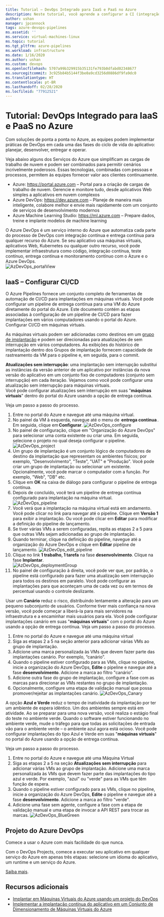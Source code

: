 ```yaml
---
title: Tutorial – DevOps Integrado para IaaS e PaaS no Azure
description: Neste tutorial, você aprende a configurar a CI (integração contínua) e a CD (implantação contínua) de um aplicativo para VMs do Azure usando o Azure Pipelines.
author: ushan
manager: jpconnock
tags: azure-devops-pipelines
ms.assetid: ''
ms.service: virtual-machines-linux
ms.topic: tutorial
ms.tgt_pltfrm: azure-pipelines
ms.workload: infrastructure
ms.date: 1/16/2020
ms.author: ushan
ms.custom: devops
ms.openlocfilehash: 5707a99b329915b35131fe793b0dfabd02348677
ms.sourcegitcommit: 3c925b84b5144f3be0a9cd3256d0886df9fa9dc0
ms.translationtype: HT
ms.contentlocale: pt-BR
ms.lasthandoff: 02/28/2020
ms.locfileid: "77912521"
---
```

# <a name="tutorial-integrated-devops-for-iaas-and-paas-on-azure"></a>Tutorial: DevOps Integrado para IaaS e PaaS no Azure

Com soluções de ponta a ponta no Azure, as equipes podem implementar práticas de DevOps em cada uma das fases do ciclo de vida do aplicativo: planejar, desenvolver, entregar e operar. 

Veja abaixo alguns dos Serviços do Azure que simplificam as cargas de trabalho de nuvem e podem ser combinados para permitir cenários incrivelmente poderosos.
Essas tecnologias, combinadas com pessoas e processos, permitem às equipes fornecer valor aos clientes continuamente. 

- Azure: https://portal.azure.com – Portal para a criação de cargas de trabalho de nuvem. Gerencie e monitore tudo, desde aplicativos Web simples a aplicativos em nuvem complexos 
- Azure DevOps: https://dev.azure.com – Planeje de maneira mais inteligente, colabore melhor e envie mais rapidamente com um conjunto de serviços de desenvolvimento modernos 
- Azure Machine Learning Studio: https://ml.azure.com – Prepare dados, treine e implante modelos de machine learning 
 

O Azure DevOps é um serviço interno do Azure que automatiza cada parte do processo de DevOps com integração contínua e entrega contínua para qualquer recurso do Azure.
Se seu aplicativo usa máquinas virtuais, aplicativos Web, Kubernetes ou qualquer outro recurso, você pode implementar infraestrutura como código, integração contínua, teste contínuo, entrega contínua e monitoramento contínuo com o Azure e o Azure DevOps.  
![AzDevOps_portalView](media/tutorial-devops-azure-pipelines-classic/azdevops-view.png) 
 
 
## <a name="iaas---configure-cicd"></a>IaaS – Configurar CI/CD 
O Azure Pipelines fornece um conjunto completo de ferramentas de automação de CI/CD para implantações em máquinas virtuais. Você pode configurar um pipeline de entrega contínua para uma VM do Azure diretamente do portal do Azure. Este documento contém as etapas associadas à configuração de um pipeline de CI/CD para fazer implantações em vários computadores usando o portal do Azure. Configurar CI/CD em máquinas virtuais.

As máquinas virtuais podem ser adicionadas como destinos em um [grupo de implantação](https://docs.microsoft.com/azure/devops/pipelines/release/deployment-groups) e podem ser direcionadas para atualizações de sem interrupção em vários computadores. As exibições do histórico de implantação dentro dos Grupos de implantação fornecem capacidade de rastreamento da VM para o pipeline e, em seguida, para o commit. 
 
**Atualizações sem interrupção**: uma implantação sem interrupção substitui as instâncias da versão anterior de um aplicativo por instâncias da nova versão do aplicativo em um conjunto fixo de computadores (conjunto sem interrupção) em cada iteração. Vejamos como você pode configurar uma atualização sem interrupção para máquinas virtuais.  
Você pode configurar atualizações sem interrupção em suas "**máquinas virtuais**" dentro do portal do Azure usando a opção de entrega contínua. 

Veja um passo a passo do processo. 
1. Entre no portal do Azure e navegue até uma máquina virtual. 
2. No painel da VM à esquerda, navegue até o menu de  **entrega contínua** . Em seguida, clique em **Configurar**. 
   ![AzDevOps_configure](media/tutorial-devops-azure-pipelines-classic/azdevops-configure.png) 
3. No painel de configuração, clique em "Organização do Azure DevOps" para selecionar uma conta existente ou criar uma. Em seguida, selecione o projeto no qual deseja configurar o pipeline.  
   ![AzDevOps_project](media/tutorial-devops-azure-pipelines-classic/azdevops-project.png) 
4. Um grupo de implantação é um conjunto lógico de computadores de destino da implantação que representam os ambientes físicos; por exemplo, "Desenvolvimento", "Teste", "UAT" e "Produção". Você pode criar um grupo de implantação ou selecionar um existente. Opcionalmente, você pode marcar o computador com a função. Por exemplo, "Web", "DB" etc.  
5. Clique em **OK** na caixa de diálogo para configurar o pipeline de entrega contínua. 
6. Depois de concluído, você terá um pipeline de entrega contínua configurado para implantação na máquina virtual.  
   ![AzDevOps_pipeline](media/tutorial-devops-azure-pipelines-classic/azdevops-pipeline.png)
7. Você verá que a implantação na máquina virtual está em andamento. Você pode clicar no link para navegar até o pipeline. Clique em **Versão 1** para exibir a implantação. Ou você pode clicar em **Editar** para modificar a definição do pipeline de lançamento. 
8. Se tiver várias VMs a serem configuradas, repita as etapas 2 a 5 para que outras VMs sejam adicionadas ao grupo de implantação. 
9. Quando terminar, clique na definição do pipeline, navegue até a organização do Azure DevOps e clique em **Editar** pipeline de lançamento. 
   ![AzDevOps_edit_pipeline](media/tutorial-devops-azure-pipelines-classic/azdevops-edit-pipeline.png)
10. Clique no link **1 trabalho, 1 tarefa** na fase **desenvolvimento**. Clique na fase **Implantar**.  
   ![AzDevOps_deploymentGroup](media/tutorial-devops-azure-pipelines-classic/azdevops-deployment-group.png)
11. No painel de configuração à direita, você pode ver que, por padrão, o pipeline está configurado para fazer uma atualização sem interrupção para todos os destinos em paralelo. Você pode configurar as implantações para que aconteçam uma de cada vez ou em termos de percentual usando o controle deslizante.  
  
  
Usar um **Canário** reduz o risco, distribuindo lentamente a alteração para um pequeno subconjunto de usuários. Conforme tiver mais confiança na nova versão, você pode começar a liberá-la para mais servidores na infraestrutura e a encaminhar mais usuários para ela. Você pode configurar implantações canário em suas "**máquinas virtuais**" com o portal do Azure usando a opção de entrega contínua. Veja um passo a passo do processo. 
1. Entre no portal do Azure e navegue até uma máquina virtual 
2. Siga as etapas 2 a 5 na seção anterior para adicionar várias VMs ao grupo de implantação. 
3. Adicione uma marca personalizada às VMs que devem fazer parte das implantações canário. Por exemplo, “canário”.
4. Quando o pipeline estiver configurado para as VMs, clique no pipeline, inicie a organização do Azure DevOps, **Edite** o pipeline e navegue até a fase **desenvolvimento**. Adicione a marca ao filtro "canário". 
5. Adicione outra fase do grupo de implantação, configure a fase com as marcas para direcionar as VMs restantes no grupo de implantação.  
6. Opcionalmente, configure uma etapa de validação manual que possa promover/rejeitar as implantações canário. 
   ![AzDevOps_Canary](media/tutorial-devops-azure-pipelines-classic/azdevops-canary-deploy.png)

A opção **Azul e Verde** reduz o tempo de inatividade da implantação por ter um ambiente de espera idêntico. Um dos ambientes sempre está em atividade. Ao se preparar para uma nova versão, você realiza o estágio final do teste no ambiente verde. Quando o software estiver funcionando no ambiente verde, mude o tráfego para que todas as solicitações de entrada vão para o ambiente verde – o ambiente azul agora está ocioso.
Você pode configurar implantações do tipo Azul e Verde em suas "**máquinas virtuais**" no portal do Azure usando a opção de entrega contínua. 

Veja um passo a passo do processo. 

1. Entre no portal do Azure e navegue até uma Máquina Virtual 
2. Siga as etapas 2 a 5 na seção **Atualizações sem interrupção** para adicionar várias VMs ao grupo de implantação. Adicione uma marca personalizada às VMs que devem fazer parte das implantações do tipo azul e verde. Por exemplo, "azul" ou "verde" para as VMs que têm função de espera. 
3. Quando o pipeline estiver configurado para as VMs, clique no pipeline, inicie a organização do Azure DevOps, **Edite** o pipeline e navegue até a fase **desenvolvimento**. Adicione a marca ao filtro "verde". 
4. Adicione uma fase sem agente, configure a fase com a etapa de validação manual e uma etapa de invocar a API REST para trocar as marcas. 
   ![AzDevOps_BlueGreen](media/tutorial-devops-azure-pipelines-classic/azdevops-blue-green-deploy.png)
 
 
## <a name="azure-devops-project"></a>Projeto do Azure DevOps 
Comece a usar o Azure com mais facilidade do que nunca.
 
Com o DevOps Projects, comece a executar seu aplicativo em qualquer serviço do Azure em apenas três etapas: selecione um idioma do aplicativo, um runtime e um serviço do Azure.
 
[Saiba mais](https://azure.microsoft.com/features/devops-projects/ ).
 
## <a name="additional-resources"></a>Recursos adicionais 
- [Implantar em Máquinas Virtuais do Azure usando um projeto do DevOps](https://docs.microsoft.com/azure/devops-project/azure-devops-project-vms)
- [Implementar a implantação contínua do aplicativo em um Conjunto de Dimensionamento de Máquinas Virtuais do Azure](https://docs.microsoft.com/azure/devops/pipelines/apps/cd/azure/deploy-azure-scaleset)
